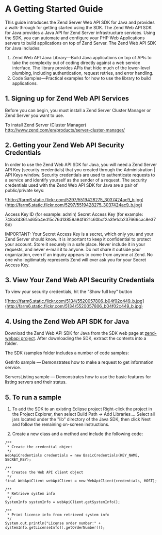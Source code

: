# A Getting Started Guide #
This guide introduces the Zend Server Web API SDK for Java and provides a walk-through for getting started using the SDK.
The Zend Web API SDK for Java provides a Java API for Zend Server infrastructure services. Using the SDK, you can automate and configure your PHP Web Applications servers to build applications on top of Zend Server. The Zend Web API SDK for Java includes:

  1. Zend Web API Java Library—Build Java applications on top of APIs to take the complexity out of coding directly against a web service interface. The library provides APIs that hide much of the lower-level plumbing, including authentication, request retries, and error handling.
  1. Code Samples—Practical examples for how to use the library to build applications.

## 1. Signing up for Zend Web API Services ##

Before you can begin, you must install a Zend Server Cluster Manager or Zend Server you want to use.

To install Zend Server (Cluster Manager) http://www.zend.com/en/products/server-cluster-manager/

## 2. Getting your Zend Web API Security Credentials ##

In order to use the Zend Web API SDK for Java, you will need a Zend Server API Key (security credentials) that you created through the Administration | API Keys window. Security credentials are used to authenticate requests to a service and identify yourself as the sender of a request. The security credentials used with the Zend Web API SDK for Java are a pair of public/private keys:

![http://farm6.static.flickr.com/5297/5519428275_3037424ac9_b.jpg](http://farm6.static.flickr.com/5297/5519428275_3037424ac9_b.jpg)

Access Key ID (for example: admin)
Secret Access Key (for example: 748a34361ad65b4ed15c76d13859a94f621c60bcf2a3fe1cb237666cac8e378d)

IMPORTANT: Your Secret Access Key is a secret, which only you and your Zend Server should know. It is important to keep it confidential to protect your account. Store it securely in a safe place. Never include it in your requests, and never e-mail it to anyone. Do not share it outside your organization, even if an inquiry appears to come from anyone at Zend. No one who legitimately represents Zend will ever ask you for your Secret Access Key.

## 3. View Your Zend Web API Security Credentials ##
To view your security credentials, hit the "Show full key" button

![http://farm6.static.flickr.com/5134/5520057806_b04f02c449_b.jpg](http://farm6.static.flickr.com/5134/5520057806_b04f02c449_b.jpg)

## 4. Using the Zend Web API SDK for Java ##
Download the Zend Web API SDK for Java from the SDK web page at [zend-webapi project](http://code.google.com/p/zend-webapi/). After downloading the SDK, extract the contents into a folder.

The SDK /samples folder includes a number of code samples:

GetInfo sample — Demonstrates how to make a request to get information service.

ServersListing sample — Demonstrates how to use the basic features for listing servers and their status.

## 5. To run a sample ##

  1. To add the SDK to an existing Eclipse project
Right-click the project in the Project Explorer, then select Build Path -> Add Libraries....
Select all jars located under the "lib" directory of the Java SDK, then click Next and follow the remaining on-screen instructions.

  1. Create a new class and a method and include the following code:

```
/**
 * Create the credential object
 */
WebApiCredentials credentials = new BasicCredentials(KEY_NAME, SECRET_KEY);

/**
 * Creates the Web API client object
 */
final WebApiClient webApiClient = new WebApiClient(credentials, HOST);

/**
 * Retrieve system info
 */
SystemInfo systemInfo = webApiClient.getSystemInfo();

/**
 * Print license info from retrieved system info
 */
System.out.println("License order number:" + systemInfo.getLicenseInfo().getOrderNumber());

```